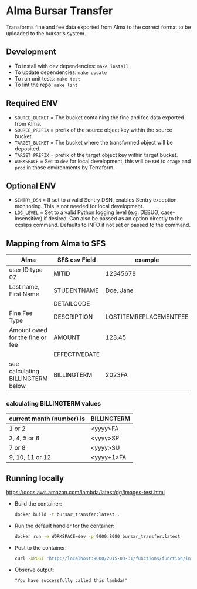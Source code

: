 # Alma Bursar Transfer

Transforms fine and fee data exported from Alma to the correct format to be uploaded to the
bursar's system.

## Development

- To install with dev dependencies: `make install`
- To update dependencies: `make update`
- To run unit tests: `make test`
- To lint the repo: `make lint`

## Required ENV

- `SOURCE_BUCKET` = The bucket containing the fine and fee data exported from Alma.
- `SOURCE_PREFIX` = prefix of the source object key within the source bucket.
- `TARGET_BUCKET` = The bucket where the transformed object will be deposited. 
- `TARGET_PREFIX` = prefix of the target object key within target bucket.
- `WORKSPACE` = Set to `dev` for local development, this will be set to `stage` and `prod` in those environments by Terraform.

## Optional ENV

- `SENTRY_DSN` = If set to a valid Sentry DSN, enables Sentry exception monitoring. This is not needed for local development.
- `LOG_LEVEL` = Set to a valid Python logging level (e.g. DEBUG, case-insensitive) if desired. Can also be passed as an option directly to the ccslips command. Defaults to INFO if not set or passed to the command.

## Mapping from Alma to SFS

| Alma                             | SFS csv Field | example                            |
|----------------------------------|---------------|------------------------------------|
| user ID type 02                  | MITID         | 12345678                           |
| Last name, First Name            | STUDENTNAME   | Doe, Jane                          |
|                                  | DETAILCODE    |                                    |
| Fine Fee Type                    | DESCRIPTION   | LOSTITEMREPLACEMENTFEE             |
| Amount owed for the fine or fee  | AMOUNT        | 123.45                             |
|                                  | EFFECTIVEDATE |                                    |
| see calculating BILLINGTERM below| BILLINGTERM   |2023FA                              |

### calculating BILLINGTERM values

|current month (number) is  |BILLINGTERM  |
|-------------              |-------------|
|1 or 2                     | \<yyyy>FA   |
|3, 4, 5 or 6               | \<yyyy>SP   |
|7 or 8                     | \<yyyy>SU   |
|9, 10, 11 or 12            | \<yyyy+1>FA

## Running locally

<https://docs.aws.amazon.com/lambda/latest/dg/images-test.html>

- Build the container:

  ```bash
  docker build -t bursar_transfer:latest .
  ```

- Run the default handler for the container:

  ```bash
  docker run -e WORKSPACE=dev -p 9000:8080 bursar_transfer:latest
  ```

- Post to the container:

  ```bash
  curl -XPOST "http://localhost:9000/2015-03-31/functions/function/invocations" -d '{}'
  ```

- Observe output:

  ```
  "You have successfully called this lambda!"
  ```
